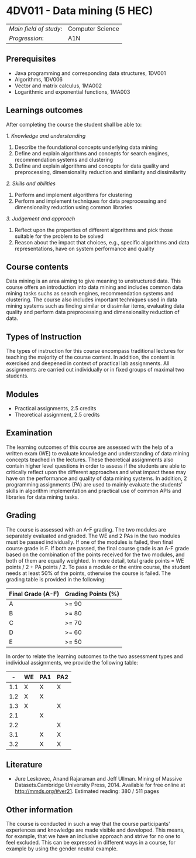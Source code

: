 # 4DV011 - Data mining (5 HEC)

|     |     |
| --- | --- | 
| *Main field of study*: | Computer Science | 
| *Progression*: | A1N | 

## Prerequisites

- Java programming and corresponding data structures, 1DV001
- Algorithms, 1DV006
- Vector and matrix calculus, 1MA002
- Logarithmic and exponential functions, 1MA003

## Learnings outcomes

After completing the course the student shall be able to:

*1. Knowledge and understanding*

1. Describe the foundational concepts underlying data mining
2. Define and explain algorithms and concepts for search engines, recommendation systems and clustering
3. Define and explain algorithms and concepts for data quality and preprocessing, dimensionality reduction and similarity and dissimilarity

*2.	Skills and abilities*

1. Perform and implement algorithms for clustering
2. Perform and implement techniques for data preprocessing and dimensionality reduction using common libraries

*3.	Judgement and approach*

1. Reflect upon the properties of different algorithms and pick those suitable for the problem to be solved
2. Reason about the impact that choices, e.g., specific algorithms and data representations, have on system performance and quality

## Course contents

Data mining is an area aiming to give meaning to unstructured data. This course offers an introduction into data mining and includes common data mining 
tasks suchs as search engines, recommendation systems and clustering. The course also includes important techniques used in data mining systems such as 
finding similar or dissimilar items, evaluating data quality and perform data preprocessing and dimensionality reduction of data.

## Types of Instruction

The types of instruction for this course encompass traditional lectures for teaching the majority of the course content. In addition, the content is exercised and deepened 
in context of practical lab assignments. All assignments are carried out individually or in fixed groups of maximal two students.

## Modules

- Practical assignments, 2.5 credits
- Theoretical assignment, 2.5 credits

## Examination

The learning outcomes of this course are assessed with the help of a written exam (WE) to evaluate knowledge and understanding of data mining concepts teached in the lectures. 
These theoretical assignments also contain higher level questions in order to assess if the students are able to critically reflect upon the different approaches and what impact 
these may have on the performance and quality of data mining systems. In addition, 2 programming assignments (PA) are used to mainly evaluate the students’ skills in algorithm 
implementation and practical use of common APIs and libraries for data mining tasks.

## Grading

The course is assessed with an A-F grading. The two modules are separately evaluated and graded. The WE and 2 PAs in the two modules must be passed individually. If one 
of the modules is failed, then final course grade is F. If both are passed, the final course grade is an A-F grade based on the combination of the points received for the two 
modules, and both of them are equally weighted. In more detail, total grade points = WE points / 2 + PA points / 2. To pass a module or the entire course, the student needs at 
least 50% of the points, otherwise the course is failed. The grading table is provided in the following:

|Final Grade (A-F) | Grading Points (%) |
| ---------------  | ------------------ |
| A                | >= 90              |
| B                | >= 80              |
| C                | >= 70              |
| D                | >= 60              |
| E                | >= 50              |

In order to relate the learning outcomes to the two assessment types and individual assignments, we provide the following table:

|  -   | WE  | PA1 | PA2 |
| ---  | --- | --- | --- | 
| 1.1  | X   | X   | X   | 
| 1.2  | X   | X   |     | 
| 1.3  | X   |     | X   | 
| 2.1  |     | X   |     | 
| 2.2  |     |     | X   | 
| 3.1  |     | X   | X   | 
| 3.2  |     | X   | X   | 

## Literature

- Jure Leskovec, Anand Rajaraman and Jeff Ullman. Mining of Massive Datasets.Cambridge University Press, 2014. Available for free online at http://mmds.org/#ver21. Estimated reading: 380 / 511 pages


## Other information

The course is conducted in such a way that the course participants' experiences and knowledge are made visible and developed. This means, for example, that we have an inclusive approach and strive for no one to feel excluded. This can be expressed in different ways in a course, for example by using the gender neutral example.